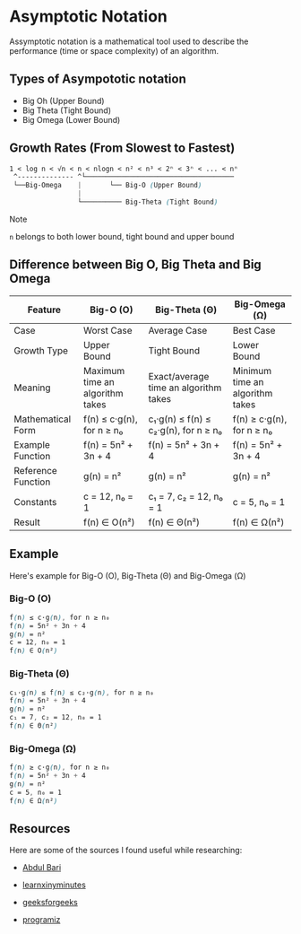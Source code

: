 # Asymptotic Notation

Assymptotic notation is a mathematical tool used to describe the performance (time or space complexity) of an algorithm.

## Types of Asympototic notation
- Big Oh (Upper Bound)
- Big Theta (Tight Bound)
- Big Omega (Lower Bound)

## Growth Rates (From Slowest to Fastest)

```css
1 < log n < √n < n < nlogn < n² < n³ < 2ⁿ < 3ⁿ < ... < nⁿ
 ^-------------- ^└─────────────────────────────────────
 └──Big-Omega    |       └── Big-O (Upper Bound)
                 |
                 └────────── Big-Theta (Tight Bound)

```
> [!NOTE]
> `n` belongs to both lower bound, tight bound and upper bound

## Difference between Big O, Big Theta and Big Omega

| Feature              | Big-O (O)                         | Big-Theta (Θ)                           | Big-Omega (Ω)                         |
|----------------------|----------------------------------|-----------------------------------------|--------------------------------------|
| Case                 | Worst Case                       | Average Case                            | Best Case                            |
| Growth Type          | Upper Bound                      | Tight Bound                              | Lower Bound                          |
| Meaning              | Maximum time an algorithm takes  | Exact/average time an algorithm takes   | Minimum time an algorithm takes      |
| Mathematical Form    | f(n) ≤ c·g(n), for n ≥ n₀         | c₁·g(n) ≤ f(n) ≤ c₂·g(n), for n ≥ n₀    | f(n) ≥ c·g(n), for n ≥ n₀            |
| Example Function     | f(n) = 5n² + 3n + 4               | f(n) = 5n² + 3n + 4                      | f(n) = 5n² + 3n + 4                  |
| Reference Function   | g(n) = n²                         | g(n) = n²                                | g(n) = n²                            |
| Constants            | c = 12, n₀ = 1                    | c₁ = 7, c₂ = 12, n₀ = 1                 | c = 5, n₀ = 1                        |
| Result               | f(n) ∈ O(n²)                      | f(n) ∈ Θ(n²)                             | f(n) ∈ Ω(n²)                         |


## Example
Here's example for Big-O (O), Big-Theta (Θ) and Big-Omega (Ω) 

### Big-O (O)

```css
f(n) ≤ c·g(n), for n ≥ n₀
f(n) = 5n² + 3n + 4
g(n) = n²
c = 12, n₀ = 1 
f(n) ∈ O(n²)
```

### Big-Theta (Θ) 

```css
c₁·g(n) ≤ f(n) ≤ c₂·g(n), for n ≥ n₀
f(n) = 5n² + 3n + 4
g(n) = n²
c₁ = 7, c₂ = 12, n₀ = 1 
f(n) ∈ Θ(n²)
```

### Big-Omega (Ω)

```css
f(n) ≥ c·g(n), for n ≥ n₀ 
f(n) = 5n² + 3n + 4
g(n) = n²
c = 5, n₀ = 1 
f(n) ∈ Ω(n²)
```

## Resources

Here are some of the sources I found useful while researching:

- [Abdul Bari](https://youtu.be/A03oI0znAoc?si=tEGx6kDAcXoct5QJ) 

- [learnxinyminutes](https://learnxinyminutes.com/asymptotic-notation/) 

- [geeksforgeeks](https://www.geeksforgeeks.org/dsa/types-of-asymptotic-notations-in-complexity-analysis-of-algorithms/)  

- [programiz](https://www.programiz.com/dsa/asymptotic-notations)  
